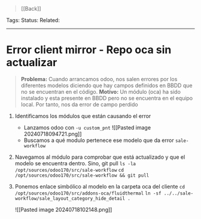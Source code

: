 > [[Back]]

Tags: 
Status: 
Related: 

___

# Error client mirror - Repo oca sin actualizar

>**Problema:** Cuando arrancamos odoo, nos salen errores por los diferentes modelos diciendo que hay campos definidos en BBDD que no se encuentran en el código.
>**Motivo:** Un módulo (oca) ha sido instalado y esta presente en BBDD pero no se encuentra en el equipo local. Por tanto, nos da error de campo perdido

1. Identificamos los módulos que están causando el error 
	- Lanzamos odoo con `-u custom_pnt`
		![[Pasted image 20240718094721.png]]
	- Buscamos a qué modulo pertenece ese modelo que da error
		`sale-workflow`
1. Navegamos al módulo para comprobar que está actualizado y que el modelo se encuentra dentro. Sino, git pull
	`ls -la /opt/sources/odoo170/src/sale-workflow`
	`cd /opt/sources/odoo170/src/sale-workflow && git pull`
1. Ponemos enlace simbólico al modelo en la carpeta oca del cliente
	`cd /opt/sources/odoo170/src/addons-oca/fluidthermal`
	`ln -sf ../../sale-workflow/sale_layout_category_hide_detail .`
	
	![[Pasted image 20240718102148.png]]
	